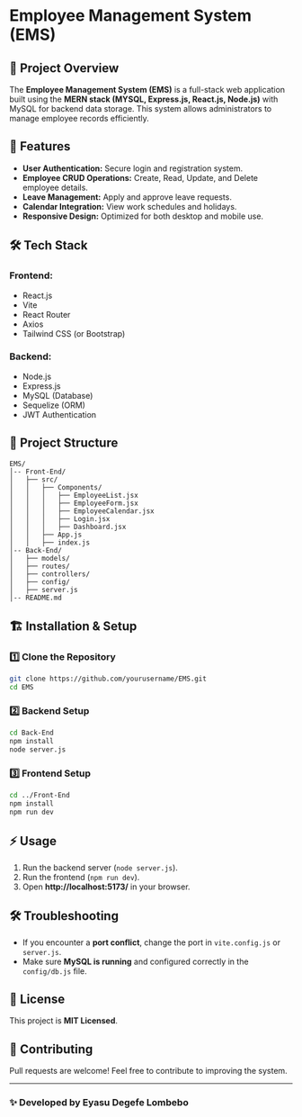 # Employee Management System (EMS)

## 📌 Project Overview

The **Employee Management System (EMS)** is a full-stack web application built using the **MERN stack (MYSQL, Express.js, React.js, Node.js)** with MySQL for backend data storage. This system allows administrators to manage employee records efficiently.

## 🚀 Features

- **User Authentication:** Secure login and registration system.
- **Employee CRUD Operations:** Create, Read, Update, and Delete employee details.
- **Leave Management:** Apply and approve leave requests.
- **Calendar Integration:** View work schedules and holidays.
- **Responsive Design:** Optimized for both desktop and mobile use.

## 🛠️ Tech Stack

### **Frontend:**

- React.js
- Vite
- React Router
- Axios
- Tailwind CSS (or Bootstrap)

### **Backend:**

- Node.js
- Express.js
- MySQL (Database)
- Sequelize (ORM)
- JWT Authentication

## 📂 Project Structure

```
EMS/
│-- Front-End/
│   ├── src/
│   │   ├── Components/
│   │   │   ├── EmployeeList.jsx
│   │   │   ├── EmployeeForm.jsx
│   │   │   ├── EmployeeCalendar.jsx
│   │   │   ├── Login.jsx
│   │   │   ├── Dashboard.jsx
│   │   ├── App.js
│   │   ├── index.js
│-- Back-End/
│   ├── models/
│   ├── routes/
│   ├── controllers/
│   ├── config/
│   ├── server.js
│-- README.md
```

## 🏗️ Installation & Setup

### 1️⃣ **Clone the Repository**

```sh
git clone https://github.com/yourusername/EMS.git
cd EMS
```

### 2️⃣ **Backend Setup**

```sh
cd Back-End
npm install
node server.js
```

### 3️⃣ **Frontend Setup**

```sh
cd ../Front-End
npm install
npm run dev
```

## ⚡ Usage

1. Run the backend server (`node server.js`).
2. Run the frontend (`npm run dev`).
3. Open **http://localhost:5173/** in your browser.

## 🛠️ Troubleshooting

- If you encounter a **port conflict**, change the port in `vite.config.js` or `server.js`.
- Make sure **MySQL is running** and configured correctly in the `config/db.js` file.

## 📝 License

This project is **MIT Licensed**.

## 🤝 Contributing

Pull requests are welcome! Feel free to contribute to improving the system.

---

### ✨ **Developed by Eyasu Degefe Lombebo**
